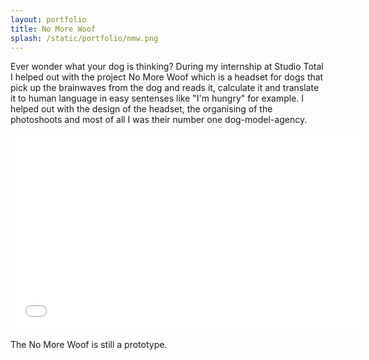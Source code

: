 ```yaml
---
layout: portfolio
title: No More Woof
splash: /static/portfolio/nmw.png
---
```


Ever wonder what your dog is thinking? During my internship at Studio Total I helped out with the project No More Woof which is a headset for dogs that pick up the brainwaves from the dog and reads it, calculate it and translate it to human language in easy sentenses like "I'm hungry" for example. I helped out with the design of the headset, the organising of the photoshoots and most of all I was their number one dog-model-agency.


<iframe width="560" height="315" src="//www.youtube.com/embed/CweAeshjObA" frameborder="0" allowfullscreen></iframe>


The No More Woof is still a prototype.

